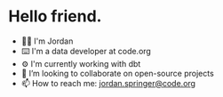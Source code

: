 # Hello friend.
- 👋🏽 I'm Jordan
- ⌨️ I'm a data developer at code.org
- ⚙️ I'm currently working with dbt
- 💞️ I’m looking to collaborate on open-source projects
- 📫 How to reach me: jordan.springer@code.org 

<!---
jordan-springer/jordan-springer is a ✨ special ✨ repository because its `README.md` (this file) appears on your GitHub profile.
You can click the Preview link to take a look at your changes.
--->
